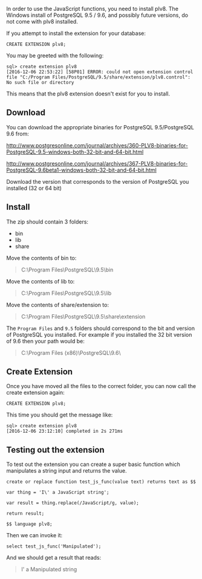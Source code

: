 <!--Title:Installing plv8 on Windows-->
<!--Url:installing-plv8-windows-->

In order to use the JavaScript functions, you need to install plv8. The Windows install of PostgreSQL 9.5 / 9.6, and possibly future versions, do not come with plv8 installed.

If you attempt to install the extension for your database:

    CREATE EXTENSION plv8;

You may be greeted with the following:

    sql> create extension plv8
    [2016-12-06 22:53:22] [58P01] ERROR: could not open extension control file "C:/Program Files/PostgreSQL/9.5/share/extension/plv8.control": No such file or directory

This means that the plv8 extension doesn't exist for you to install.

## Download

You can download the appropriate binaries for PostgreSQL 9.5/PostgreSQL 9.6 from:

http://www.postgresonline.com/journal/archives/360-PLV8-binaries-for-PostgreSQL-9.5-windows-both-32-bit-and-64-bit.html

http://www.postgresonline.com/journal/archives/367-PLV8-binaries-for-PostgreSQL-9.6beta1-windows-both-32-bit-and-64-bit.html

Download the version that corresponds to the version of PostgreSQL you installed (32 or 64 bit)

## Install

The zip should contain 3 folders:

- bin
- lib
- share

Move the contents of bin to:

> C:\Program Files\PostgreSQL\9.5\bin

Move the contents of lib to:

> C:\Program Files\PostgreSQL\9.5\lib

Move the contents of share/extension to:

> C:\Program Files\PostgreSQL\9.5\share\extension

The `Program Files` and `9.5` folders should correspond to the bit and version of PostgreSQL you installed. For example if you installed the 32 bit version of 9.6 then your path would be:

> C:\Program Files (x86)\PostgreSQL\9.6\

## Create Extension

Once you have moved all the files to the correct folder, you can now call the create extension again:

    CREATE EXTENSION plv8;

This time you should get the message like:

    sql> create extension plv8
    [2016-12-06 23:12:10] completed in 2s 271ms

## Testing out the extension

To test out the extension you can create a super basic function which manipulates a string input and returns the value.

    create or replace function test_js_func(value text) returns text as $$

    var thing = 'I\' a JavaScript string';

    var result = thing.replace(/JavaScript/g, value);

    return result;

    $$ language plv8;

Then we can invoke it:

    select test_js_func('Manipulated');

And we should get a result that reads:

> I' a Manipulated string
